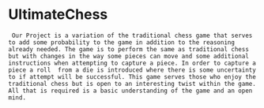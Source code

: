 # UltimateChess
     Our Project is a variation of the traditional chess game that serves to add some probability to the game in addition to the reasoning already needed. The game is to perform the same as traditional chess but with changes in the way some pieces can move and some additional instructions when attempting to capture a piece. In order to capture a piece a roll  from a die is introduced where there is some uncertainty to if attempt will be successful. This game serves those who enjoy the traditional chess but is open to an interesting twist within the game. All that is required is a basic understanding of the game and an open mind.  
